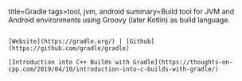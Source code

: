 title=Gradle
tags=tool, jvm, android
summary=Build tool for JVM and Android environments using Groovy (later Kotlin) as build language.
~~~~~~

[Website](https://gradle.org/) | [Github](https://github.com/gradle/gradle)

[Introduction into C++ Builds with Gradle](https://thoughts-on-cpp.com/2019/04/10/introduction-into-c-builds-with-gradle/)



